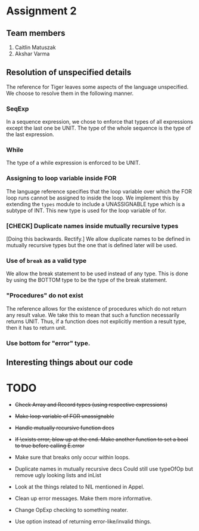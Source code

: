 # Assignment 2
## Team members
1. Caitlin Matuszak
2. Akshar Varma

## Resolution of unspecified details
The reference for Tiger leaves some aspects of the language unspecified. We choose to resolve them in the following manner.

### SeqExp
In a sequence expression, we chose to enforce that types of all expressions except the last one be UNIT. The type of the whole sequence is the type of the last expression.

### While
The type of a while expression is enforced to be UNIT.

### Assigning to loop variable inside FOR
The language reference specifies that the loop variable over which the FOR loop runs cannot be assigned to inside the loop. We implement this by extending the `types` module to include a UNASSIGNABLE type which is a subtype of INT. This new type is used for the loop variable of for. 

### [CHECK] Duplicate names inside mutually recursive types
[Doing this backwards. Rectify.]
We allow duplicate names to be defined in mutually recursive types but the one that is defined later will be used.

### Use of `break` as a valid type
We allow the break statement to be used instead of any type. This is done by using the BOTTOM type to be the type of the break statement. 

### "Procedures" do not exist
The reference allows for the existence of procedures which do not return any result value. We take this to mean that such a function necessarily returns UNIT. Thus, if a function does not explicitly mention a result type, then it has to return unit.

### Use bottom for "error" type.

## Interesting things about our code


# TODO
* ~~Check Array and Record types (using respective expressions)~~
* ~~Make loop variable of FOR unassignable~~
* ~~Handle mutually recursive function decs~~
* ~~If \exists error, blow up at the end.
	Make another function to set a bool to true before calling E.error~~
* Make sure that breaks only occur within loops.
* Duplicate names in mutually recursive decs
	Could still use typeOfOp but remove ugly looking lists and inList
* Look at the things related to NIL mentioned in Appel.
* Clean up error messages. Make them more informative.
* Change OpExp checking to something neater.


* Use option instead of returning error-like/invalid things.
